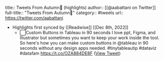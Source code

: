 title:: Tweets From Autumn🍂 (highlights)
author:: [[@aabattani on Twitter]]
full-title:: "Tweets From Autumn🍂"
category:: #tweets
url:: https://twitter.com/aabattani

- Highlights first synced by [[Readwise]] [[Dec 8th, 2022]]
	- ⬜️Custom Buttons in Tableau in 90 seconds 
	  I love ppt, Figma, and Illustrator but sometimes you want to keep your work inside the tool. So here's how you can make custom buttons in @tableau in 90 seconds without any design apps needed.
	  #tinytableautip #dataviz #datafam https://t.co/OZA884DE8F ([View Tweet](https://twitter.com/aabattani/status/1490685780020314117))